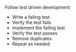 Follow test driven development:

- Write a failing test
- Verify the test fails
- Implement the failing test
- Verify the test passes
- Remove duplicates
- Repeat as needed